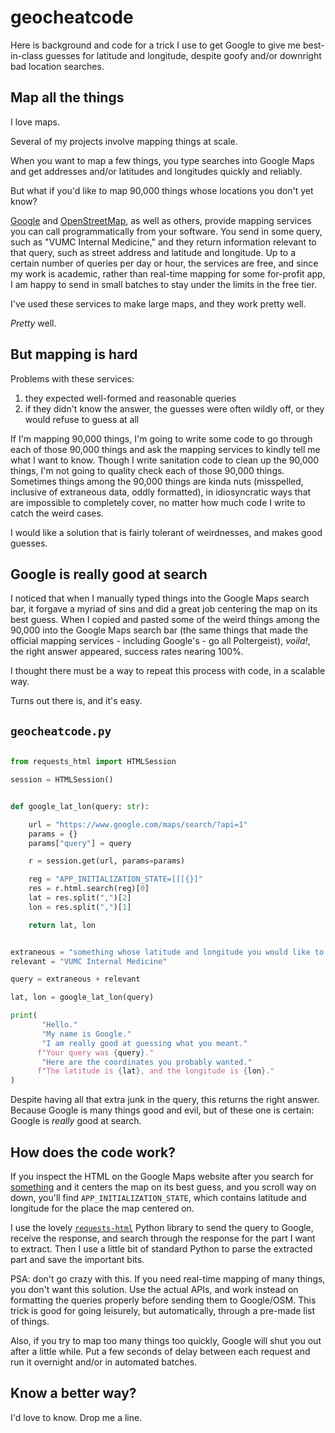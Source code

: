 
# geocheatcode

Here is background and code
for a trick I use to get
Google to give me best-in-class guesses 
for latitude and longitude,
despite goofy and/or downright bad location searches.

## Map all the things

I love maps.

Several of my projects involve mapping things at scale.

When you want to map a few things,
you type searches into Google Maps
and get addresses and/or latitudes and longitudes
quickly and reliably.

But what if you'd like to map 90,000 things
whose locations you don't yet know?

[Google](https://developers.google.com/maps) 
and 
[OpenStreetMap](https://www.openstreetmap.org/), 
as well as others,
provide mapping services
you can call programmatically from your software.
You send in some query, 
such as "VUMC Internal Medicine,"
and they return information
relevant to that query,
such as street address and 
latitude and longitude.
Up to a certain number of queries per day or hour, 
the services are free, 
and since my work is academic,
rather than real-time mapping for some
for-profit app, 
I am happy to send in small batches
to stay under the limits in the free tier.

I've used these services to make large maps,
and they work pretty well. 

*Pretty* well.

## But mapping is hard

Problems with these services:

1. they expected well-formed and reasonable queries
2. if they didn't know the answer, the guesses were often wildly off, or they would refuse to guess at all

If I'm mapping 90,000 things,
I'm going to write some code 
to go through each of those 90,000 things
and ask the mapping services 
to kindly tell me what I want to know.
Though I write sanitation code to clean up the 90,000 things,
I'm not going to quality check each of those 90,000 things.
Sometimes things among the 90,000 things are kinda nuts
(misspelled, inclusive of extraneous data, oddly formatted),
in idiosyncratic ways that are impossible to completely cover,
no matter how much code I write to catch the weird cases.

I would like a solution that is fairly tolerant of weirdnesses,
and makes good guesses.

## Google is really good at search

I noticed that when I manually typed things 
into the Google Maps search bar,
it forgave a myriad of sins
and did a great job centering the map on its best guess.
When I copied and pasted some of the weird things among the 90,000
into the Google Maps search bar
(the same things that made the 
official mapping services - including Google's - 
go all Poltergeist),
*voila!*, the right answer appeared,
success rates nearing 100%.

I thought there must be a way to repeat this process with code,
in a scalable way.

Turns out there is, and it's easy.

## `geocheatcode.py`

```python

from requests_html import HTMLSession

session = HTMLSession()


def google_lat_lon(query: str):

    url = "https://www.google.com/maps/search/?api=1"
    params = {}
    params["query"] = query

    r = session.get(url, params=params)

    reg = "APP_INITIALIZATION_STATE=[[[{}]"
    res = r.html.search(reg)[0]
    lat = res.split(",")[2]
    lon = res.split(",")[1]

    return lat, lon


extraneous = "something whose latitude and longitude you would like to know, maybe"
relevant = "VUMC Internal Medicine"

query = extraneous + relevant

lat, lon = google_lat_lon(query)

print(
       "Hello."
       "My name is Google."
       "I am really good at guessing what you meant."
      f"Your query was {query}."
       "Here are the coordinates you probably wanted."
      f"The latitude is {lat}, and the longitude is {lon}."
)

```

Despite having all that extra junk in the query,
this returns the right answer. 
Because Google is many things good and evil,
but of these one is certain: 
Google is *really* good at search.

## How does the code work?

If you inspect the HTML on the Google Maps website 
after you search for [something](https://www.google.com/maps?q=something+whose+latitude+and+longitude+you+would+like+to+know,+maybe+VUMC+Internal+Medicine&um=1&ie=UTF-8&sa=X&ved=2ahUKEwid2curm6DzAhVgRzABHfTcDloQ_AUoAXoECAEQAw)
and it centers the map on its best guess, and you scroll way on down,
you'll find `APP_INITIALIZATION_STATE`, which contains
latitude and longitude for the place the map centered on.

I use the lovely 
[`requests-html`](https://docs.python-requests.org/projects/requests-html/en/latest/) 
Python library
to send the query to Google,
receive the response,
and search through the response for the part I want to extract.
Then I use a little bit of standard Python 
to parse the extracted part and save the important bits.

PSA: don't go crazy with this. 
If you need real-time mapping of many things,
you don't want this solution.
Use the actual APIs, 
and work instead on formatting the queries properly
before sending them to Google/OSM.
This trick is good for going leisurely,
but automatically,
through a pre-made list of things.

Also, if you try to map too many things too quickly,
Google will shut you out after a little while.
Put a few seconds of delay between each request 
and run it overnight and/or in automated batches.

## Know a better way?

I'd love to know. Drop me a line.
